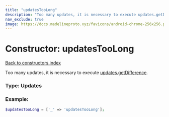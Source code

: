 ```yaml
---
title: "updatesTooLong"
description: "Too many updates, it is necessary to execute updates.getDifference."
nav_exclude: true
image: https://docs.madelineproto.xyz/favicons/android-chrome-256x256.png
---
```

# Constructor: updatesTooLong  
[Back to constructors index](/API_docs/constructors/index.html)



Too many updates, it is necessary to execute [updates.getDifference](../methods/updates.getDifference.html).




### Type: [Updates](/API_docs/types/Updates.html)


### Example:

```php
$updatesTooLong = ['_' => 'updatesTooLong'];
```  
